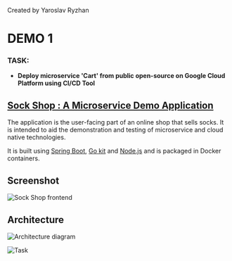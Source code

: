 Created by Yaroslav Ryzhan

# DEMO 1

### TASK: 
* **Deploy microservice 'Cart' from public open-source on Google Cloud Platform using CI/CD Tool**


## [Sock Shop : A Microservice Demo Application](https://github.com/microservices-demo)

The application is the user-facing part of an online shop that sells socks. It is intended to aid the demonstration and testing of microservice and cloud native technologies.

It is built using [Spring Boot](http://projects.spring.io/spring-boot/), [Go kit](http://gokit.io) and [Node.js](https://nodejs.org/) and is packaged in Docker containers.

## Screenshot

![Sock Shop frontend](https://github.com/microservices-demo/microservices-demo.github.io/raw/master/assets/sockshop-frontend.png)

## Architecture

![Architecture diagram](https://github.com/ryzhan/Tasks_DevOps_SoftServe/DEMO1_TERRAFORM/images/Architecture.png  "Architecture")



![Task](https://github.com/ryzhan/Tasks_DevOps_SoftServe/DEMO1_TERRAFORM/images/Task.jpg  "Task image")
